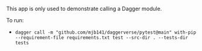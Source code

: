 This app is only used to demonstrate calling a Dagger module.

To run:

* `dagger call -m "github.com/mjb141/daggerverse/pytest@main" with-pip --requirement-file requirements.txt test --src-dir . --tests-dir tests`

